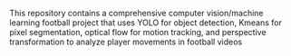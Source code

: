 This repository contains a comprehensive computer vision/machine learning football project that uses YOLO for object detection, Kmeans for pixel segmentation, optical flow for motion tracking, and perspective transformation to analyze player movements in football videos
